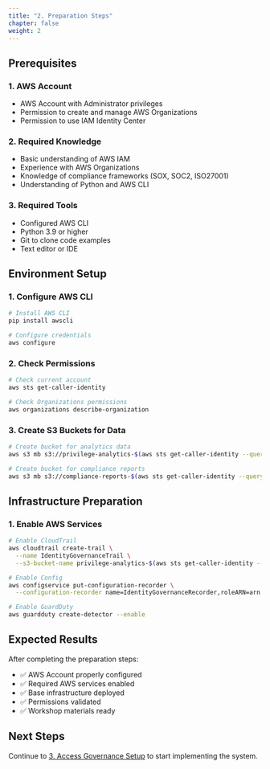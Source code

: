 ```yaml
---
title: "2. Preparation Steps"
chapter: false
weight: 2
---
```


## Prerequisites

### 1. AWS Account
- AWS Account with Administrator privileges
- Permission to create and manage AWS Organizations
- Permission to use IAM Identity Center

### 2. Required Knowledge
- Basic understanding of AWS IAM
- Experience with AWS Organizations
- Knowledge of compliance frameworks (SOX, SOC2, ISO27001)
- Understanding of Python and AWS CLI

### 3. Required Tools
- Configured AWS CLI
- Python 3.9 or higher
- Git to clone code examples
- Text editor or IDE

## Environment Setup

### 1. Configure AWS CLI

```bash
# Install AWS CLI
pip install awscli

# Configure credentials
aws configure
```

### 2. Check Permissions

```bash
# Check current account
aws sts get-caller-identity

# Check Organizations permissions
aws organizations describe-organization
```

### 3. Create S3 Buckets for Data

```bash
# Create bucket for analytics data
aws s3 mb s3://privilege-analytics-$(aws sts get-caller-identity --query Account --output text)

# Create bucket for compliance reports
aws s3 mb s3://compliance-reports-$(aws sts get-caller-identity --query Account --output text)
```

## Infrastructure Preparation

### 1. Enable AWS Services

```bash
# Enable CloudTrail
aws cloudtrail create-trail \
  --name IdentityGovernanceTrail \
  --s3-bucket-name privilege-analytics-$(aws sts get-caller-identity --query Account --output text)

# Enable Config
aws configservice put-configuration-recorder \
  --configuration-recorder name=IdentityGovernanceRecorder,roleARN=arn:aws:iam::$(aws sts get-caller-identity --query Account --output text):role/aws-service-role/config.amazonaws.com/AWSServiceRoleForConfig

# Enable GuardDuty
aws guardduty create-detector --enable
```

## Expected Results

After completing the preparation steps:

- ✅ AWS Account properly configured
- ✅ Required AWS services enabled
- ✅ Base infrastructure deployed
- ✅ Permissions validated
- ✅ Workshop materials ready

## Next Steps

Continue to [3. Access Governance Setup](../3-thiet-lap-access-governance) to start implementing the system.